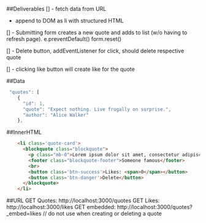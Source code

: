 ##Deliverables 
[] - fetch data from URL
   - append to DOM as li with structured HTML

[] - Submitting form creates a new quote and adds to list (w/o having to refresh page). e.preventDefault()
form.reset()

[] - Delete button, addEventListener for click, should delete respective quote 

[] - clicking like button will create like for the quote 


##Data
```JavaScript
 "quotes": [
    {
      "id": 1,
      "quote": "Expect nothing. Live frugally on surprise.",
      "author": "Alice Walker"
    },
 ```


##InnerHTML
```html
    <li class='quote-card'>
      <blockquote class="blockquote">
        <p class="mb-0">Lorem ipsum dolor sit amet, consectetur adipiscing elit. Integer posuere erat a ante.</p>
        <footer class="blockquote-footer">Someone famous</footer>
        <br>
        <button class='btn-success'>Likes: <span>0</span></button>
        <button class='btn-danger'>Delete</button>
      </blockquote>
    </li>
  ```

##URL
GET Quotes: http://localhost:3000/quotes
GET Likes: http://localhost:3000/likes
GET embedded: http://localhost:3000/quotes?_embed=likes    // do not use when creating or deleting a quote

